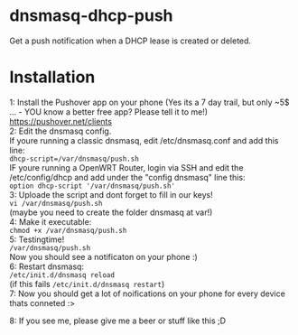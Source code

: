 # dnsmasq-dhcp-push
Get a push notification when a DHCP lease is created or deleted.<br>

Installation
============

1: Install the Pushover app on your phone (Yes its a 7 day trail, but only ~5$ ...  - YOU know a better free app? Please tell it to me!)<br>
https://pushover.net/clients<br>
2: Edit the dnsmasq config.<br> 
If youre running a classic dnsmasq, edit /etc/dnsmasq.conf and add this line:<br>
`dhcp-script=/var/dnsmasq/push.sh` <br>
IF youre running a OpenWRT Router, login via SSH and edit the /etc/config/dhcp and add under the "config dnsmasq" line this:<br>
`option dhcp-script '/var/dnsmasq/push.sh'`<br>
3: Uploade the script and dont forget to fill in our keys!<br>
`vi /var/dnsmasq/push.sh`<br>
(maybe you need to create the folder dnsmasq at var!)<br>
4: Make it executable:<br>
`chmod +x /var/dnsmasq/push.sh`<br>
5: Testingtime! <br>
`/var/dnsmasq/push.sh`<br>
Now you should see a notificaton on your phone :)<br>
6: Restart dnsmasq:<br>
`/etc/init.d/dnsmasq reload`<br>
(if this fails `/etc/init.d/dnsmasq restart`)<br>
7: Now you should get a lot of noifications on your phone for every device thats conneted :><br>

8: If you see me, please give me a beer or stuff like this ;D
